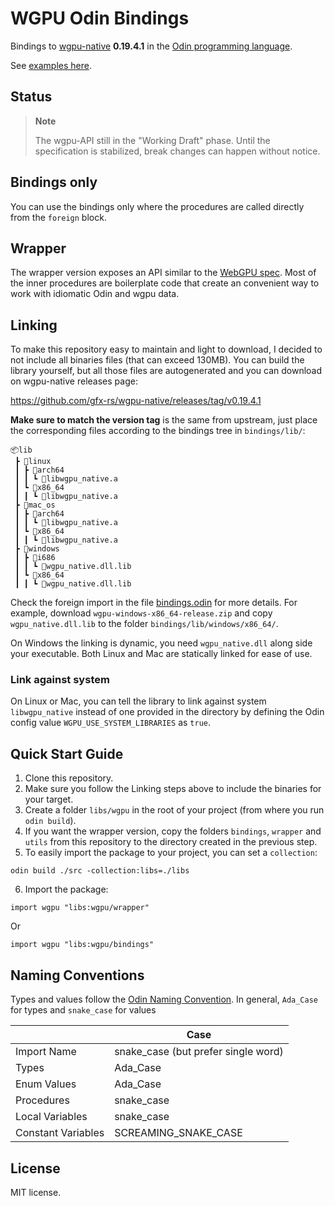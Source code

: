 # WGPU Odin Bindings

Bindings to [wgpu-native](https://github.com/gfx-rs/wgpu-native) **0.19.4.1** in the [Odin programming language](https://odin-lang.org/).

See [examples here](./examples).

## Status

> **Note**
>
> The wgpu-API still in the "Working Draft" phase. Until the specification is stabilized, break changes can happen without notice.

## Bindings only

You can use the bindings only where the procedures are called directly from the `foreign` block.

## Wrapper

The wrapper version exposes an API similar to the [WebGPU spec](https://gpuweb.github.io/gpuweb/). Most of the inner procedures are boilerplate code that create an convenient way to work with idiomatic Odin and wgpu data.

## Linking

To make this repository easy to maintain and light to download, I decided to not include all binaries files (that can exceed 130MB). You can build the library yourself, but all those files are autogenerated and you can download on wgpu-native releases page:

<https://github.com/gfx-rs/wgpu-native/releases/tag/v0.19.4.1>

**Make sure to match the version tag** is the same from upstream, just place the corresponding files according to the bindings tree in `bindings/lib/`:

```
📦lib
 ┣ 📂linux
 ┃ ┣ 📂arch64
 ┃ ┃ ┗ 📜libwgpu_native.a
 ┃ ┗ 📂x86_64
 ┃ ┃ ┗ 📜libwgpu_native.a
 ┣ 📂mac_os
 ┃ ┣ 📂arch64
 ┃ ┃ ┗ 📜libwgpu_native.a
 ┃ ┗ 📂x86_64
 ┃ ┃ ┗ 📜libwgpu_native.a
 ┣ 📂windows
 ┃ ┣ 📂i686
 ┃ ┃ ┗ 📜wgpu_native.dll.lib
 ┃ ┗ 📂x86_64
 ┃ ┃ ┗ 📜wgpu_native.dll.lib
```

Check the foreign import in the file [bindings.odin](./bindings/bindings.odin) for more details. For example, download `wgpu-windows-x86_64-release.zip` and copy `wgpu_native.dll.lib` to the folder `bindings/lib/windows/x86_64/`.

On Windows the linking is dynamic, you need `wgpu_native.dll` along side your executable. Both Linux and Mac are statically linked for ease of use.

### Link against system

On Linux or Mac, you can tell the library to link against system `libwgpu_native` instead of one provided in the directory by defining the Odin config value `WGPU_USE_SYSTEM_LIBRARIES` as `true`.

## Quick Start Guide

1. Clone this repository.
2. Make sure you follow the Linking steps above to include the binaries for your target.
3. Create a folder `libs/wgpu` in the root of your project (from where you run `odin build`).
4. If you want the wrapper version, copy the folders `bindings`, `wrapper` and `utils`  from this repository to the directory created in the previous step.
5. To easily import the package to your project, you can set a `collection`:

```shell
odin build ./src -collection:libs=./libs
```

6. Import the package:

```odin
import wgpu "libs:wgpu/wrapper"
```

Or

```odin
import wgpu "libs:wgpu/bindings"
```

## Naming Conventions

Types and values follow the [Odin Naming Convention](https://github.com/odin-lang/Odin/wiki/Naming-Convention). In general, `Ada_Case` for types and `snake_case` for values

|                    | Case                                |
| ------------------ | ----------------------------------- |
| Import Name        | snake_case (but prefer single word) |
| Types              | Ada_Case                            |
| Enum Values        | Ada_Case                            |
| Procedures         | snake_case                          |
| Local Variables    | snake_case                          |
| Constant Variables | SCREAMING_SNAKE_CASE                |

## License

MIT license.
